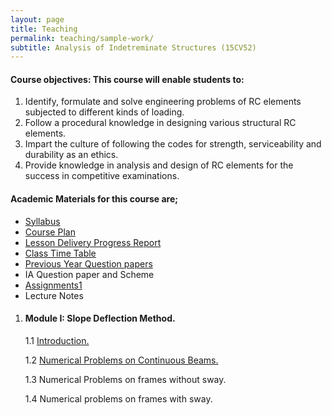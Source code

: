 ```yaml
---
layout: page
title: Teaching
permalink: teaching/sample-work/
subtitle: Analysis of Indetreminate Structures (15CV52)
---
```


#### Course objectives: This course will enable students to:

1. Identify, formulate and solve engineering problems of RC elements subjected to different kinds of loading.
2. Follow a procedural knowledge in designing various structural RC elements.
3. Impart the culture of following the codes for strength, serviceability and durability as an ethics.
4. Provide knowledge in analysis and design of RC elements for the success in competitive examinations. 

#### Academic Materials for this course are;

* [Syllabus](https://drive.google.com/open?id=0B7DoZbz5_0lfY1FDSzNwblo5Mk0)
* [Course Plan](https://drive.google.com/open?id=0B7DoZbz5_0lfSF9HRzJrNW9wMEU)
* [Lesson Delivery Progress Report](https://drive.google.com/open?id=0B7DoZbz5_0lfckFQRTJ4eDdNZnM)
* [Class Time Table](https://drive.google.com/open?id=0B7DoZbz5_0lfRk9WODRmZTIyREk)
* [Previous Year Question papers](https://drive.google.com/open?id=0B7DoZbz5_0lfN2hVT2hPbGZxYTA)
* IA Question paper and Scheme
* [Assignments1](https://drive.google.com/open?id=0B7DoZbz5_0lfSWd1TEFLNVhFUFU)
* Lecture Notes

1. #### Module I: Slope Deflection Method.

    1.1 [Introduction.](https://drive.google.com/open?id=0B7DoZbz5_0lfRzNyUlhFUUduUTA)

    1.2 [Numerical Problems on Continuous Beams.](https://drive.google.com/open?id=0B7DoZbz5_0lfUE9hbjluNTZ0c3c)

    1.3 Numerical Problems on frames without sway.

    1.4 Numerical problems on frames with sway.









